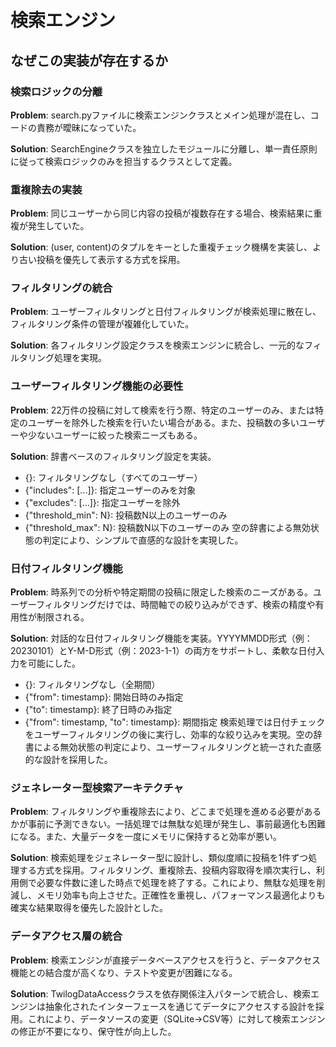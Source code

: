 # 検索エンジン

## なぜこの実装が存在するか

### 検索ロジックの分離
**Problem**: search.pyファイルに検索エンジンクラスとメイン処理が混在し、コードの責務が曖昧になっていた。

**Solution**: SearchEngineクラスを独立したモジュールに分離し、単一責任原則に従って検索ロジックのみを担当するクラスとして定義。

### 重複除去の実装
**Problem**: 同じユーザーから同じ内容の投稿が複数存在する場合、検索結果に重複が発生していた。

**Solution**: (user, content)のタプルをキーとした重複チェック機構を実装し、より古い投稿を優先して表示する方式を採用。

### フィルタリングの統合
**Problem**: ユーザーフィルタリングと日付フィルタリングが検索処理に散在し、フィルタリング条件の管理が複雑化していた。

**Solution**: 各フィルタリング設定クラスを検索エンジンに統合し、一元的なフィルタリング処理を実現。

### ユーザーフィルタリング機能の必要性
**Problem**: 22万件の投稿に対して検索を行う際、特定のユーザーのみ、または特定のユーザーを除外した検索を行いたい場合がある。また、投稿数の多いユーザーや少ないユーザーに絞った検索ニーズもある。

**Solution**: 辞書ベースのフィルタリング設定を実装。
- {}: フィルタリングなし（すべてのユーザー）
- {"includes": [...]}: 指定ユーザーのみを対象
- {"excludes": [...]}: 指定ユーザーを除外
- {"threshold_min": N}: 投稿数N以上のユーザーのみ
- {"threshold_max": N}: 投稿数N以下のユーザーのみ
空の辞書による無効状態の判定により、シンプルで直感的な設計を実現した。

### 日付フィルタリング機能
**Problem**: 時系列での分析や特定期間の投稿に限定した検索のニーズがある。ユーザーフィルタリングだけでは、時間軸での絞り込みができず、検索の精度や有用性が制限される。

**Solution**: 対話的な日付フィルタリング機能を実装。YYYYMMDD形式（例：20230101）とY-M-D形式（例：2023-1-1）の両方をサポートし、柔軟な日付入力を可能にした。
- {}: フィルタリングなし（全期間）
- {"from": timestamp}: 開始日時のみ指定
- {"to": timestamp}: 終了日時のみ指定  
- {"from": timestamp, "to": timestamp}: 期間指定
検索処理では日付チェックをユーザーフィルタリングの後に実行し、効率的な絞り込みを実現。空の辞書による無効状態の判定により、ユーザーフィルタリングと統一された直感的な設計を採用した。

### ジェネレーター型検索アーキテクチャ
**Problem**: フィルタリングや重複除去により、どこまで処理を進める必要があるかが事前に予測できない。一括処理では無駄な処理が発生し、事前最適化も困難になる。また、大量データを一度にメモリに保持すると効率が悪い。

**Solution**: 検索処理をジェネレーター型に設計し、類似度順に投稿を1件ずつ処理する方式を採用。フィルタリング、重複除去、投稿内容取得を順次実行し、利用側で必要な件数に達した時点で処理を終了する。これにより、無駄な処理を削減し、メモリ効率も向上させた。正確性を重視し、パフォーマンス最適化よりも確実な結果取得を優先した設計とした。

### データアクセス層の統合
**Problem**: 検索エンジンが直接データベースアクセスを行うと、データアクセス機能との結合度が高くなり、テストや変更が困難になる。

**Solution**: TwilogDataAccessクラスを依存関係注入パターンで統合し、検索エンジンは抽象化されたインターフェースを通じてデータにアクセスする設計を採用。これにより、データソースの変更（SQLite→CSV等）に対して検索エンジンの修正が不要になり、保守性が向上した。